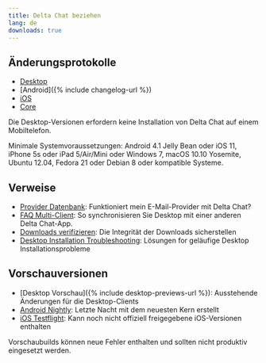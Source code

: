 ```yaml
---
title: Delta Chat beziehen
lang: de
downloads: true
---
```


## Änderungsprotokolle

* [Desktop](https://github.com/deltachat/deltachat-desktop/blob/master/CHANGELOG.md)
* [Android]({% include changelog-url %})
* [iOS](https://github.com/deltachat/deltachat-ios/blob/master/CHANGELOG.md)
* [Core](https://github.com/deltachat/deltachat-core-rust/blob/master/CHANGELOG.md)

Die Desktop-Versionen erfordern keine Installation von Delta Chat auf einem Mobiltelefon.

Minimale Systemvoraussetzungen:
Android 4.1 Jelly Bean
oder iOS 11, iPhone 5s oder iPad 5/Air/Mini
oder Windows 7, macOS 10.10 Yosemite, Ubuntu 12.04, Fedora 21 oder Debian 8
oder kompatible Systeme.

## Verweise

* [Provider Datenbank](https://providers.delta.chat/): Funktioniert mein E-Mail-Provider mit Delta Chat?
* [FAQ Multi-Client](help#multiclient): So synchronisieren Sie Desktop mit einer anderen Delta Chat-App.
* [Downloads verifizieren](verify-downloads): Die Integrität der Downloads sicherstellen
* [Desktop Installation Troubleshooting](https://github.com/deltachat/deltachat-desktop/blob/master/docs/TROUBLESHOOTING.md): Lösungen for geläufige Desktop Installationsprobleme

## Vorschauversionen

* [Desktop Vorschau]({% include desktop-previews-url %}): Ausstehende Änderungen für die Desktop-Clients
* [Android Nightly](https://download.delta.chat/android/nightly/): Letzte Nacht mit dem neuesten Kern erstellt
* [iOS Testflight](https://testflight.apple.com/join/uEMc1NxS): Kann noch nicht offiziell freigegebene iOS-Versionen enthalten

Vorschaubuilds können neue Fehler enthalten und sollten nicht produktiv eingesetzt werden.